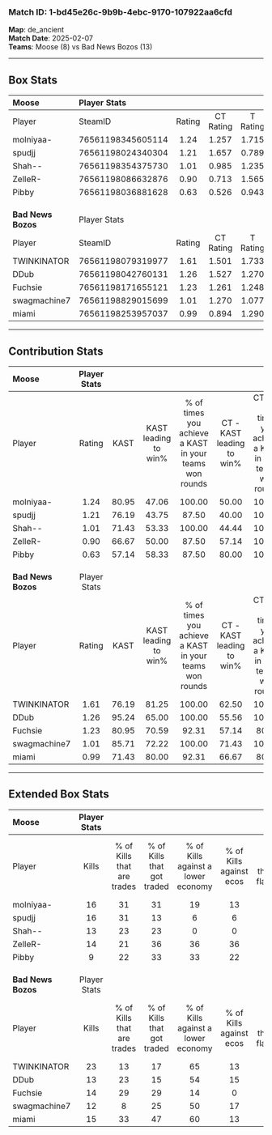 ### Match ID: 1-bd45e26c-9b9b-4ebc-9170-107922aa6cfd  
**Map**: de_ancient  
**Match Date**: 2025-02-07  
**Teams**: Moose (8) vs Bad News Bozos (13)  

---  

## Box Stats  

| **Moose**          | Player Stats      |        |           |          |       |       |       |         |        |      |     |
| :- | :- | :-: | :-: | :-: | :-: | :-: | :-: | :-: | :-: | :-: | :-: |
| Player             | SteamID           | Rating | CT Rating | T Rating | KAST  |  ADR  | Kills | Assists | Deaths | K/D  | HS% |
| molniyaa-          | 76561198345605114 |  1.24  |   1.257   |  1.715   | 80.95 | 92.9  |  16   |    8    |   16   | 1.00 | 56  |
| spudjj             | 76561198024340304 |  1.21  |   1.657   |  0.789   | 76.19 | 74.4  |  16   |    5    |   13   | 1.23 | 56  |
| Shah--             | 76561198354375730 |  1.01  |   0.985   |  1.235   | 71.43 | 63.3  |  13   |    5    |   13   | 1.00 | 38  |
| ZelleR-            | 76561198086632876 |  0.90  |   0.713   |  1.565   | 66.67 | 69.5  |  14   |    2    |   18   | 0.78 | 35  |
| Pibby              | 76561198036881628 |  0.63  |   0.526   |  0.943   | 57.14 | 63.5  |   9   |    7    |   18   | 0.50 | 33  |
|                    |                   |        |           |          |       |       |       |         |        |      |     |
|                    |                   |        |           |          |       |       |       |         |        |      |     |
|                    |                   |        |           |          |       |       |       |         |        |      |     |
| **Bad News Bozos** | Player Stats      |        |           |          |       |       |       |         |        |      |     |
| Player             | SteamID           | Rating | CT Rating | T Rating | KAST  |  ADR  | Kills | Assists | Deaths | K/D  | HS% |
| TWINKINATOR        | 76561198079319977 |  1.61  |   1.501   |  1.733   | 76.19 | 110.8 |  23   |    4    |   13   | 1.77 | 56  |
| DDub               | 76561198042760131 |  1.26  |   1.527   |  1.270   | 95.24 | 83.4  |  13   |    7    |   13   | 1.00 | 23  |
| Fuchsie            | 76561198171655121 |  1.23  |   1.261   |  1.248   | 80.95 | 69.9  |  14   |    6    |   10   | 1.40 | 57  |
| swagmachine7       | 76561198829015699 |  1.01  |   1.270   |  1.077   | 85.71 | 70.0  |  12   |    7    |   17   | 0.71 | 58  |
| miami              | 76561198253957037 |  0.99  |   0.894   |  1.290   | 71.43 | 59.1  |  15   |    2    |   16   | 0.94 | 60  |
---  

## Contribution Stats  

| **Moose**          | Player Stats |       |                      |                                                        |                           |                                                             |                          |                                                            |
| :- | :-: | :-: | :-: | :-: | :-: | :-: | :-: | :-: |
| Player             |    Rating    | KAST  | KAST leading to win% | % of times you achieve a KAST in your teams won rounds | CT - KAST leading to win% | CT - % of times you achieve a KAST in your teams won rounds | T - KAST leading to win% | T - % of times you achieve a KAST in your teams won rounds |
| molniyaa-          |     1.24     | 80.95 |        47.06         |                         100.00                         |           50.00           |                           100.00                            |          44.44           |                           100.00                           |
| spudjj             |     1.21     | 76.19 |        43.75         |                         87.50                          |           40.00           |                           100.00                            |          50.00           |                           75.00                            |
| Shah--             |     1.01     | 71.43 |        53.33         |                         100.00                         |           44.44           |                           100.00                            |          66.67           |                           100.00                           |
| ZelleR-            |     0.90     | 66.67 |        50.00         |                         87.50                          |           57.14           |                           100.00                            |          42.86           |                           75.00                            |
| Pibby              |     0.63     | 57.14 |        58.33         |                         87.50                          |           80.00           |                           100.00                            |          42.86           |                           75.00                            |
|                    |              |       |                      |                                                        |                           |                                                             |                          |                                                            |
|                    |              |       |                      |                                                        |                           |                                                             |                          |                                                            |
|                    |              |       |                      |                                                        |                           |                                                             |                          |                                                            |
| **Bad News Bozos** | Player Stats |       |                      |                                                        |                           |                                                             |                          |                                                            |
| Player             |    Rating    | KAST  | KAST leading to win% | % of times you achieve a KAST in your teams won rounds | CT - KAST leading to win% | CT - % of times you achieve a KAST in your teams won rounds | T - KAST leading to win% | T - % of times you achieve a KAST in your teams won rounds |
| TWINKINATOR        |     1.61     | 76.19 |        81.25         |                         100.00                         |           62.50           |                           100.00                            |          100.00          |                           100.00                           |
| DDub               |     1.26     | 95.24 |        65.00         |                         100.00                         |           55.56           |                           100.00                            |          72.73           |                           100.00                           |
| Fuchsie            |     1.23     | 80.95 |        70.59         |                         92.31                          |           57.14           |                            80.00                            |          80.00           |                           100.00                           |
| swagmachine7       |     1.01     | 85.71 |        72.22         |                         100.00                         |           71.43           |                           100.00                            |          72.73           |                           100.00                           |
| miami              |     0.99     | 71.43 |        80.00         |                         92.31                          |           66.67           |                            80.00                            |          88.89           |                           100.00                           |
---  

## Extended Box Stats  

| **Moose**          | Player Stats |                            |                            |                                    |                         |                              |                                 |        |                             |                                     |                          |                               |                            |
| :- | :-: | :-: | :-: | :-: | :-: | :-: | :-: | :-: | :-: | :-: | :-: | :-: | :-: |
| Player             |    Kills     | % of Kills that are trades | % of Kills that got traded | % of Kills against a lower economy | % of Kills against ecos | % of Kills that are flawless | % of Kills that are close duels | Deaths | % of Deaths that get traded | % of Deaths against a lower economy | % of Deaths against ecos | % of Deaths that are flawless | % of Deaths that are close |
| molniyaa-          |      16      |             31             |             31             |                 19                 |           13            |              56              |               19                |   16   |             31              |                 13                  |            6             |              56               |             0              |
| spudjj             |      16      |             31             |             13             |                 6                  |            6            |              63              |                6                |   13   |             23              |                  8                  |            0             |              46               |             0              |
| Shah--             |      13      |             23             |             23             |                 0                  |            0            |              69              |               15                |   13   |             23              |                 15                  |            8             |              62               |             0              |
| ZelleR-            |      14      |             21             |             36             |                 36                 |           36            |              79              |                7                |   18   |             39              |                  6                  |            0             |              89               |             0              |
| Pibby              |      9       |             22             |             33             |                 33                 |           22            |              78              |                0                |   18   |             17              |                  6                  |            0             |              72               |             6              |
|                    |              |                            |                            |                                    |                         |                              |                                 |        |                             |                                     |                          |                               |                            |
|                    |              |                            |                            |                                    |                         |                              |                                 |        |                             |                                     |                          |                               |                            |
|                    |              |                            |                            |                                    |                         |                              |                                 |        |                             |                                     |                          |                               |                            |
| **Bad News Bozos** | Player Stats |                            |                            |                                    |                         |                              |                                 |        |                             |                                     |                          |                               |                            |
| Player             |    Kills     | % of Kills that are trades | % of Kills that got traded | % of Kills against a lower economy | % of Kills against ecos | % of Kills that are flawless | % of Kills that are close duels | Deaths | % of Deaths that get traded | % of Deaths against a lower economy | % of Deaths against ecos | % of Deaths that are flawless | % of Deaths that are close |
| TWINKINATOR        |      23      |             13             |             17             |                 65                 |           13            |              61              |                4                |   13   |              8              |                 23                  |            8             |              46               |             23             |
| DDub               |      13      |             23             |             15             |                 54                 |           15            |              85              |                0                |   13   |             31              |                 31                  |            0             |              46               |             8              |
| Fuchsie            |      14      |             29             |             29             |                 14                 |            0            |              71              |                0                |   10   |             10              |                 40                  |            0             |              70               |             10             |
| swagmachine7       |      12      |             8              |             25             |                 50                 |           17            |              58              |                0                |   17   |             35              |                 41                  |            0             |              82               |             12             |
| miami              |      15      |             33             |             47             |                 60                 |           13            |              60              |                0                |   16   |             31              |                 38                  |            6             |              75               |             0              |
